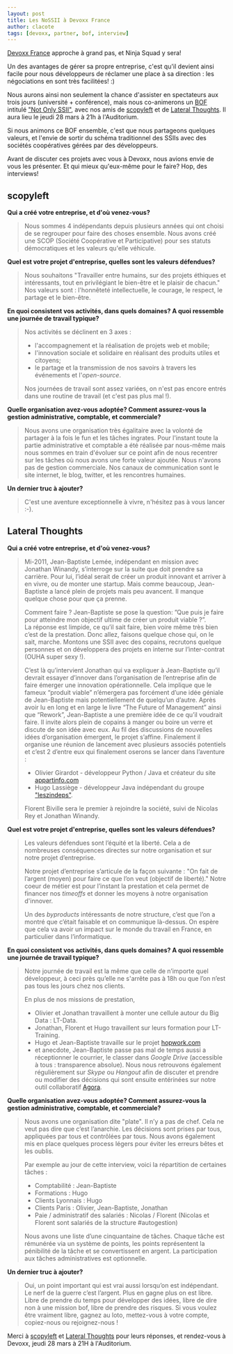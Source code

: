 ```yaml
---
layout: post
title: Les NoSSII à Devoxx France
author: clacote
tags: [devoxx, partner, bof, interview]
---
```


[Devoxx France](http://www.devoxx.fr "Site de Devoxx France") approche à grand pas, et Ninja Squad y sera!

Un des avantages de gérer sa propre entreprise, c'est qu'il devient ainsi facile pour nous développeurs de réclamer une place à sa direction : les négociations en sont très facilitées! :)

Nous aurons ainsi non seulement la chance d'assister en spectateurs aux trois jours (université + conférence), mais nous co-animerons un <a href="http://en.wikipedia.org/wiki/Birds_of_a_Feather_(computing)" title="Définition d'un Birds of a Feather sur Wikipedia">BOF</a> intitulé ["Not Only SSII"](http://www.devoxx.com/display/FR13/BOF+Not+Only+SSII "Détail du BOF Not Only SSII à Devox France"), avec nos amis de [scopyleft](http://scopyleft.fr "Site de scopyleft") et de [Lateral Thoughts](http://www.lateral-thoughts.com "Site de Lateral Thoughts"). Il aura lieu le jeudi 28 mars à 21h à l'Auditorium.

Si nous animons ce BOF ensemble, c'est que nous partageons quelques valeurs, et l'envie de sortir du schéma traditionnel des SSIIs avec des sociétés coopératives gérées par des développeurs.

Avant de discuter ces projets avec vous à Devoxx, nous avions envie de vous les présenter. Et qui mieux qu'eux-même pour le faire? Hop, des interviews!

## scopyleft

**Qui a créé votre entreprise, et d'où venez-vous?**

> Nous sommes 4 indépendants depuis plusieurs années qui ont choisi de se regrouper pour faire des choses ensemble. Nous avons créé une SCOP (Société Coopérative et Participative) pour ses statuts démocratiques et les valeurs qu'elle véhicule.

**Quel est votre projet d'entreprise, quelles sont les valeurs défendues?**

> Nous souhaitons "Travailler entre humains, sur des projets éthiques et intéressants, tout en privilégiant le bien-être et le plaisir de chacun." Nos valeurs sont : l'honnêteté intellectuelle, le courage, le respect, le partage et le bien-être.

**En quoi consistent vos activités, dans quels domaines? A quoi ressemble une journée de travail typique?**

> Nos activités se déclinent en 3 axes :
> - l'accompagnement et la réalisation de projets web et mobile;
> - l'innovation sociale et solidaire en réalisant des produits utiles et citoyens;
> - le partage et la transmission de nos savoirs à travers les événements et l'*open-source*.
>
> Nos journées de travail sont assez variées, on n'est pas encore entrés dans une routine de travail (et c'est pas plus mal !).

**Quelle organisation avez-vous adoptée? Comment assurez-vous la gestion administrative, comptable, et commerciale?**

> Nous avons une organisation très égalitaire avec la volonté de partager à la fois le fun et les tâches ingrates. Pour l'instant toute la partie administrative et comptable a été réalisée par nous-même mais nous sommes en train d'évoluer sur ce point afin de nous recentrer sur les tâches où nous avons une forte valeur ajoutée. Nous n'avons pas de gestion commerciale. Nos canaux de communication sont le site internet, le blog, twitter, et les rencontres humaines.

**Un dernier truc à ajouter?**

> C'est une aventure exceptionnelle à vivre, n'hésitez pas à vous lancer :-).



## Lateral Thoughts

**Qui a créé votre entreprise, et d'où venez-vous?**

> Mi-2011, Jean-Baptiste Lemée, indépendant en mission avec Jonathan Winandy, s’interroge sur la suite que doit prendre sa carrière. Pour lui, l’idéal serait de créer un produit innovant et arriver à en vivre, ou de monter une startup. Mais comme beaucoup, Jean-Baptiste a lancé plein de projets mais peu avancent. Il manque quelque chose pour que ça prenne.
>
> Comment faire ? Jean-Baptiste se pose la question: ”Que puis je faire pour atteindre mon objectif ultime de créer un produit viable ?”.  
> La réponse est limpide, ce qu’il sait faire, bien voire même très bien c’est de la prestation. Donc allez, faisons quelque chose qui, on le sait, marche. Montons une SSII avec des copains, recrutons quelque personnes et on développera des projets en interne sur l’inter-contrat (OUHA super sexy !).
>
> C’est là qu’intervient Jonathan qui va expliquer à Jean-Baptiste qu’il devrait essayer d’innover dans l’organisation de l’entreprise afin de faire émerger une innovation opérationnelle. Cela implique que le fameux “produit viable” n’émergera pas forcément d’une idée géniale de Jean-Baptiste mais potentiellement de quelqu’un d’autre. Après avoir lu en long et en large le livre “The Future of Management” ainsi que “Rework”, Jean-Baptiste a une première idée de ce qu’il voudrait faire. Il invite alors plein de copains à manger ou boire un verre et discute de son idée avec eux. Au fil des discussions de nouvelles idées d’organisation émergent, le projet s’affine. Finalement il organise une réunion de lancement avec plusieurs associés potentiels et c’est 2 d’entre eux qui finalement oserons se lancer dans l’aventure :  
> - Olivier Girardot - développeur Python / Java et créateur du site [appartinfo.com](http://appartinfo.com)
> - Hugo Lassiège - développeur Java indépendant du groupe ["leszindeps"](http://www.leszindeps.fr/).
>
> Florent Biville sera le premier à rejoindre la société, suivi de Nicolas Rey et Jonathan Winandy.

**Quel est votre projet d'entreprise, quelles sont les valeurs défendues?**

> Les valeurs défendues sont l’équité et la liberté. Cela a de nombreuses conséquences directes sur notre organisation et sur notre projet d’entreprise.
>
> Notre projet d’entreprise s’articule de la façon suivante : "On fait de l’argent (moyen) pour faire ce que l’on veut (objectif de liberté)." Notre coeur de métier est pour l’instant la prestation et cela permet de financer nos _timeoffs_ et donner les moyens à notre organisation d'innover.
>
> Un des _byproducts_ intéressants de notre structure, c’est que l’on a montré que c’était faisable et on communique là-dessus. On espère que cela va avoir un impact sur le monde du travail en France, en particulier dans l’informatique.

**En quoi consistent vos activités, dans quels domaines? A quoi ressemble une journée de travail typique?**

> Notre journée de travail est la même que celle de n’importe quel développeur, à ceci près qu’elle ne s'arrête pas à 18h ou que l’on n’est pas tous les jours chez nos clients.
>
> En plus de nos missions de prestation,
> - Olivier et Jonathan travaillent à monter une cellule autour du Big Data : LT-Data.
> - Jonathan, Florent et Hugo travaillent sur leurs formation pour LT-Training.
> - Hugo et Jean-Baptiste travaille sur le projet [hopwork.com](http://hopwork.com)
> - et anecdote, Jean-Baptiste passe pas mal de temps aussi a réceptionner le courrier, le classer dans _Google Drive_ (accessible à tous : transparence absolue).
> Nous nous retrouvons également régulièrement sur _Skype_ ou _Hangout_ afin de discuter et prendre ou modifier des décisions qui sont ensuite entérinées sur notre outil collaboratif [Agora](https://github.com/LateralThoughts/lt-agora).

**Quelle organisation avez-vous adoptée? Comment assurez-vous la gestion administrative, comptable, et commerciale?**

> Nous avons une organisation dite "plate". Il n’y a pas de chef. Cela ne veut pas dire que c’est l’anarchie. Les décisions sont prises par tous, appliquées par tous et contrôlées par tous. Nous avons également mis en place quelques process légers pour éviter les erreurs bêtes et les oublis.
>
> Par exemple au jour de cette interview, voici la répartition de certaines tâches :
> - Comptabilité : Jean-Baptiste
> - Formations : Hugo
> - Clients Lyonnais : Hugo
> - Clients Paris : Olivier,  Jean-Baptiste, Jonathan
> - Paie / administratif des salariés : Nicolas / Florent (Nicolas et Florent sont salariés de la structure #autogestion)
>
> Nous avons une liste d’une cinquantaine de tâches. Chaque tâche est rémunérée via un système de points, les points représentent la pénibilité de la tâche et se convertissent en argent. La participation aux tâches administratives est optionnelle.

**Un dernier truc à ajouter?**

> Oui, un point important qui est vrai aussi lorsqu’on est indépendant. Le nerf de la guerre c’est l’argent. Plus en gagne plus on est libre. Libre de prendre du temps pour développer des idées, libre de dire non à une mission bof, libre de prendre des risques. Si vous voulez être vraiment libre, gagnez au loto, mettez-vous à votre compte, copiez-nous ou rejoignez-nous !

Merci à [scopyleft](http://scopyleft.fr "Site de scopyleft") et [Lateral Thoughts](http://www.lateral-thoughts.com "Site de Lateral Thoughts") pour leurs réponses, et rendez-vous à Devoxx, jeudi 28 mars à 21H à l'Auditorium.

